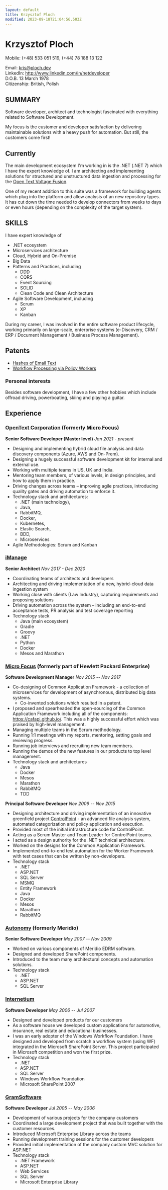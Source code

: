 ```yaml
---
layout: default
title: Krzysztof Ploch
modified: 2023-09-18T21:04:56.503Z
---
```


# Krzysztof Ploch

Mobile: (+48) 533 051 519, (+44) 78 188 13 122

Email: <kris@ploch.dev><br/>
LinkedIn: <http://www.linkedin.com/in/netdeveloper><br/>
D.O.B. 13 March 1978<br/>
Citizenship: British, Polish

## SUMMARY

Software developer, architect and technologist fascinated with everything related to Software Development.

My focus is the customer and developer satisfaction by delivering maintainable solutions with a heavy push for automation. But still, the customers come first!

## Currently

The main development ecosystem I\'m working in is the .NET (.NET 7) which I have the expert knowledge of.
I am architecting and implementing solutions for structured and unstructured data ingestion and processing for the [Open Text Voltage Fusion](https://www.microfocus.com/en-us/cyberres/data-privacy-protection/voltage-fusion).

One of my recent addition to this suite was a framework for building agents which plug into the platform and allow analysis of an
new repository types.
It has cut down the time needed to develop connectors from weeks to days or even hours (depending on the complexity of the target system).

## SKILLS

I have expert knowledge of

- .NET ecosystem
- Microservices architecture
- Cloud, Hybrid and On-Premise
- Big Data
- Patterns and Practices, including
  - DDD
  - CQRS
  - Event Sourcing
  - SOLID
  - Clean Code and Clean Architecture
- Agile Software Development, including
  - Scrum
  - XP
  - Kanban

During my career, I was involved in the entire software product
lifecycle, working primarily on large-scale, enterprise systems (e-Discovery, CRM /
ERP / Document Management / Business Process Management).

## Patents

- [Hashes of Email Text](https://patents.google.com/patent/US10511563B2/en)
- [Workflow Processing via Policy Workers](https://patents.google.com/patent/US10528904B2/en)

### Personal interests

Besides software development, I have a few other hobbies which include offroad driving, powerboating, skiing and playing a guitar.

## Experience

### [OpenText Corporation](https://www.opentext.com/) (formerly [Micro Focus](https://www.microfocus.com/))

**Senior Software Developer (Master level)**
*Jan 2021 - present*

- Designing and implementing hybrid cloud file analysis and data discovery components (Azure, AWS and On-Prem).
- Designing a hugely successful software development kit for internal and external use.
- Working with multiple teams in US, UK and India.
- Mentoring team members, of various levels, in design principles, and how to apply them in practice.
- Driving changes across teams – improving agile practices, introducing quality gates and driving automation to enforce it.
- Technology stack and architectures:
  - .NET (main technology),
  - Java,
  - RabbitMQ,
  - Docker,
  - Kubernetes,
  - Elastic Search,
  - BDD,
  - Microservices
- Agile Methodologies: Scrum and Kanban

### [iManage](https://imanage.com/)

**Senior Architect**
*Nov 2017 - Dec 2020*

- Coordinating teams of architects and developers
- Architecting and driving implementation of a new, hybrid-cloud data ingestion system
- Working close with clients (Law Industry), capturing requirements and proposing solutions
- Driving automation across the system – including an end-to-end acceptance tests, PR analysis and test coverage reporting
- Technology stack
  - Java (main ecosystem)
  - Gradle
  - Groovy
  - .NET
  - Python
  - Docker
  - Mesos and Marathon

### [Micro Focus](https://www.microfocus.com/) (formerly part of Hewlett Packard Enterprise)

**Software Development Manager**
*Nov 2015 -- Nov 2017*

- Co-designing of Common Application Framework - a collection of microservices for development of asynchronous, distributed big data systems.
  - Co-invented solutions which resulted in a patent.
- I proposed and spearheaded the open-sourcing of the Common
     Application Framework including all of the components:
     <https://cafapi.github.io/>. This was a highly successful effort which was praised by high-level management.
- Managing multiple teams in the Scrum methodology.
- Running 1:1 meetings with my reports, mentoring, setting goals
     and reviewing progress.
- Running job interviews and recruiting new team members.
- Running the demos of the new features in our products to top level management.
- Technology stack and architectures
  - Java
  - Docker
  - Mesos
  - Marathon
  - RabbitMQ
  - TDD

**Principal Software Developer**
*Nov 2009 -- Nov 2015*

- Designing architecture and driving implementation of an innovative greenfield project [ControlPoint](https://www.microfocus.com/en-us/products/dark-data-cleanup/overview) - an advanced file analysis system, automated categorization and policy application and execution.
- Provided most of the initial infrastructure code for
     ControlPoint.
- Acting as a Scrum Master and Team Leader for ControlPoint teams.  
- I acted as a design authority for the .NET technical architecture.
- Worked on the designs for the Common Application Framework.
- Implemented end-to-end test automation for the Worker Framework with test cases that can be written by non-developers.
- Technology stack
  - .NET
  - ASP.NET
  - SQL Server
  - MSMQ
  - Entity Framework
  - Java
  - Docker
  - Mesos
  - Marathon
  - RabbitMQ

### [Autonomy](https://www.autonomy.com/) (formerly Meridio)

**Senior Software Developer**
*May 2007 -- Nov 2009*

- Worked on various components of Meridio EDRM software.
- Designed and developed SharePoint components.
- Introduced to the team many architectural concepts and automation solutions.
- Technology stack
  - .NET
  - ASP.NET
  - SQL Server

### [Internetium](https://www.internetium.pl/)

**Software Developer**
*May 2006 -- Jul 2007*

- Designed and developed products for our customers
- As a software house we developed custom applications for automotive, insurance, real estate and educational businesses.
- I was an early adopter of the Windows Workflow Foundation. I have designed and developed from scratch a workflow system (using WF)
integrated in the Microsoft SharePoint Server. This project participated in Microsoft competition and won the first prize.
- Technology stack
  - .NET
  - ASP.NET
  - SQL Server
  - Windows Workflow Foundation
  - Microsoft SharePoint 2007

### [GramSoftware](https://www.gramsoftware.pl/)

**Software Developer**
*Jul 2005 -- May 2006*

- Development of various projects for the company customers
- Coordinated a large development project that was built together with the customer resources.
- Introduced Microsoft Enterprise Library across the teams
- Running development training sessions for the customer developers
- Provided initial implementation of the company custom MVC solution for ASP.NET
- Technology stack
  - .NET Framework
  - ASP.NET
  - Web Services
  - SQL Server
  - Microsoft Enterprise Library

<!-- ### Footer

Last updated: May 2013 -->
